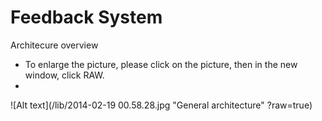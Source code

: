 Feedback System 
======
Architecure overview
* To enlarge the picture, please click on the picture, then in the new window, click RAW. 
* 
![Alt text](/lib/2014-02-19 00.58.28.jpg "General architecture" ?raw=true)
